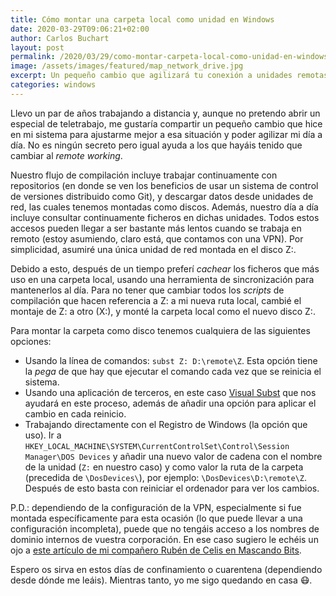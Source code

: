 ```yaml
---
title: Cómo montar una carpeta local como unidad en Windows
date: 2020-03-29T09:06:21+02:00
author: Carlos Buchart
layout: post
permalink: /2020/03/29/como-montar-carpeta-local-como-unidad-en-windows/
image: /assets/images/featured/map_network_drive.jpg
excerpt: Un pequeño cambio que agilizará tu conexión a unidades remotas.
categories: windows
---
```

Llevo un par de años trabajando a distancia y, aunque no pretendo abrir un especial de teletrabajo, me gustaría compartir un pequeño cambio que hice en mi sistema para ajustarme mejor a esa situación y poder agilizar mi día a día. No es ningún secreto pero igual ayuda a los que hayáis tenido que cambiar al _remote working_.

Nuestro flujo de compilación incluye trabajar continuamente con repositorios (en donde se ven los beneficios de usar un sistema de control de versiones distribuido como Git), y descargar datos desde unidades de red, las cuales tenemos montadas como discos. Además, nuestro día a día incluye consultar continuamente ficheros en dichas unidades. Todos estos accesos pueden llegar a ser bastante más lentos cuando se trabaja en remoto (estoy asumiendo, claro está, que contamos con una VPN). Por simplicidad, asumiré una única unidad de red montada en el disco Z:.

Debido a esto, después de un tiempo preferí _cachear_ los ficheros que más uso en una carpeta local, usando una herramienta de sincronización para mantenerlos al día. Para no tener que cambiar todos los _scripts_ de compilación que hacen referencia a Z: a mi nueva ruta local, cambié el montaje de Z: a otro (X:), y monté la carpeta local como el nuevo disco Z:.

Para montar la carpeta como disco tenemos cualquiera de las siguientes opciones:

- Usando la línea de comandos: `subst Z: D:\remote\Z`. Esta opción tiene la _pega_ de que hay que ejecutar el comando cada vez que se reinicia el sistema.
- Usando una aplicación de terceros, en este caso [Visual Subst](https://www.ntwind.com/software/visual-subst.html) que nos ayudará en este proceso, además de añadir una opción para aplicar el cambio en cada reinicio.
- Trabajando directamente con el Registro de Windows (la opción que uso). Ir a `HKEY_LOCAL_MACHINE\SYSTEM\CurrentControlSet\Control\Session Manager\DOS Devices` y añadir una nuevo valor de cadena con el nombre de la unidad (`Z:` en nuestro caso) y como valor la ruta de la carpeta (precedida de `\DosDevices\`), por ejemplo: `\DosDevices\D:\remote\Z`. Después de esto basta con reiniciar el ordenador para ver los cambios.

P.D.: dependiendo de la configuración de la VPN, especialmente si fue montada específicamente para esta ocasión (lo que puede llevar a una configuración incompleta), puede que no tengáis acceso a los nombres de dominio internos de vuestra corporación. En ese caso sugiero le echéis un ojo a [este artículo de mi compañero Rubén de Celis en Mascando Bits](https://mascandobits.es/tips/problemas-de-acceso-a-una-ip-o-dominio-publico-desde-una-red-lan/).

Espero os sirva en estos días de confinamiento o cuarentena (dependiendo desde dónde me leáis). Mientras tanto, yo me sigo quedando en casa 😷.

